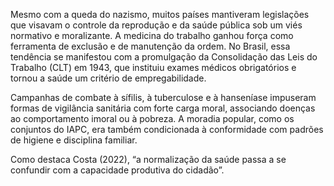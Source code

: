 Mesmo com a queda do nazismo, muitos países mantiveram legislações que visavam o controle da reprodução e da saúde pública sob um viés normativo e moralizante. A medicina do trabalho ganhou força como ferramenta de exclusão e de manutenção da ordem. No Brasil, essa tendência se manifestou com a promulgação da Consolidação das Leis do Trabalho (CLT) em 1943, que instituiu exames médicos obrigatórios e tornou a saúde um critério de empregabilidade.

Campanhas de combate à sífilis, à tuberculose e à hanseníase impuseram formas de vigilância sanitária com forte carga moral, associando doenças ao comportamento imoral ou à pobreza. A moradia popular, como os conjuntos do IAPC, era também condicionada à conformidade com padrões de higiene e disciplina familiar.

Como destaca Costa (2022), “a normalização da saúde passa a se confundir com a capacidade produtiva do cidadão”.
